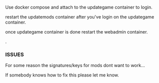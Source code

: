 Use docker compose and attach to the updategame container to login.

restart the updatemods container after you've login on the updategame container.

once updategame container is done restart the webadmin container.

 .

### ISSUES

For some reason the signatures/keys for mods dont want to work...

If somebody knows how to fix this please let me know.
